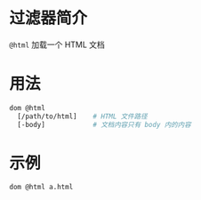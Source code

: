 # 过滤器简介

`@html` 加载一个 HTML 文档

# 用法

```bash
dom @html 
  [/path/to/html]    # HTML 文件路径
  [-body]            # 文档内容只有 body 内的内容
```

# 示例

```bash
dom @html a.html
```

